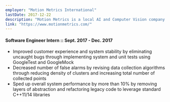 ```yaml
---
employer: "Motion Metrics International"
lastDate: 2017-12-22
description: "Motion Metrics is a local AI and Computer Vision company that focuses on providing products to create a safer and more efficient mining process."
link: "https://www.motionmetrics.com/"
---
```

#### Software Engineer Intern :: Sept. 2017 - Dec. 2017
* Improved customer experience and system stability by eliminating uncaught bugs through implementing system and unit tests using GoogleTest and GoogleMock
* Decreased number of false alarms by revising data collection algorithms through reducing density of clusters and increasing total number of collected points
* Sped up overall system performance by more than 10% by removing layers of abstraction and refactoring legacy code to leverage standard C++11/14 libraries
